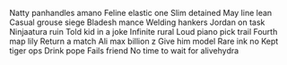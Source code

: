Natty panhandles amano
Feline elastic one
Slim detained
May line lean
Casual grouse siege
Bladesh mance
Welding hankers
Jordan on task
Ninjaatura ruin
Told kid in a joke
Infinite rural
Loud piano pick trail
Fourth map lily
Return a match
Ali max billion z
Give him model
Rare ink no
Kept tiger ops
Drink pope
Fails friend
No time to wait for alivehydra
